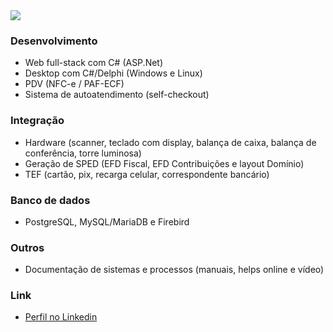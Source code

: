 <img src="http://market.com.br/files/junior/back.jpg">

### Desenvolvimento
* Web full-stack com C# (ASP.Net)
* Desktop com C#/Delphi (Windows e Linux)
* PDV (NFC-e / PAF-ECF)
* Sistema de autoatendimento (self-checkout)

### Integração
* Hardware (scanner, teclado com display, balança de caixa, balança de conferência, torre luminosa)
* Geração de SPED (EFD Fiscal, EFD Contribuições e layout Domínio)
* TEF (cartão, pix, recarga celular, correspondente bancário)

### Banco de dados
* PostgreSQL, MySQL/MariaDB e Firebird

### Outros
* Documentação de sistemas e processos (manuais, helps online e vídeo)

### Link
* [Perfil no Linkedin](https://www.linkedin.com/in/flaviojunior)
